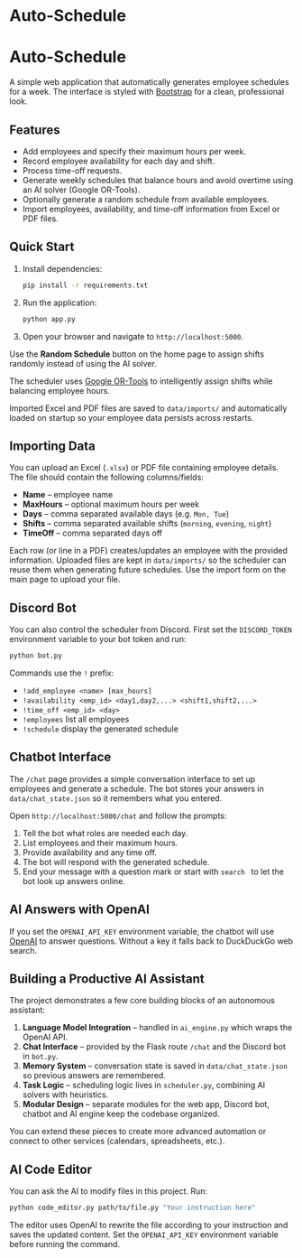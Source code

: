 # Auto-Schedule
# Auto-Schedule

A simple web application that automatically generates employee schedules for a week.
The interface is styled with [Bootstrap](https://getbootstrap.com/) for a clean, professional look.

## Features

- Add employees and specify their maximum hours per week.
- Record employee availability for each day and shift.
- Process time-off requests.
- Generate weekly schedules that balance hours and avoid overtime using an AI solver (Google OR-Tools).
- Optionally generate a random schedule from available employees.
- Import employees, availability, and time-off information from Excel or PDF files.

## Quick Start

1. Install dependencies:
   ```sh
   pip install -r requirements.txt
   ```
2. Run the application:
   ```sh
   python app.py
   ```
3. Open your browser and navigate to `http://localhost:5000`.

Use the **Random Schedule** button on the home page to assign shifts randomly instead of using the AI solver.

The scheduler uses [Google OR-Tools](https://developers.google.com/optimization)
to intelligently assign shifts while balancing employee hours.

Imported Excel and PDF files are saved to `data/imports/` and automatically
loaded on startup so your employee data persists across restarts.

## Importing Data

You can upload an Excel (`.xlsx`) or PDF file containing employee details. The
file should contain the following columns/fields:

- **Name** – employee name
- **MaxHours** – optional maximum hours per week
- **Days** – comma separated available days (e.g. `Mon, Tue`)
- **Shifts** – comma separated available shifts (`morning`, `evening`, `night`)
- **TimeOff** – comma separated days off

Each row (or line in a PDF) creates/updates an employee with the provided
information. Uploaded files are kept in `data/imports/` so the scheduler can
reuse them when generating future schedules. Use the import form on the main
page to upload your file.

## Discord Bot

You can also control the scheduler from Discord. First set the `DISCORD_TOKEN`
environment variable to your bot token and run:

```sh
python bot.py
```

Commands use the `!` prefix:

- `!add_employee <name> [max_hours]`
- `!availability <emp_id> <day1,day2,...> <shift1,shift2,...>`
- `!time_off <emp_id> <day>`
- `!employees` list all employees
- `!schedule` display the generated schedule

## Chatbot Interface

The `/chat` page provides a simple conversation interface to set up employees and
generate a schedule. The bot stores your answers in `data/chat_state.json` so it
remembers what you entered.

Open `http://localhost:5000/chat` and follow the prompts:

1. Tell the bot what roles are needed each day.
2. List employees and their maximum hours.
3. Provide availability and any time off.
4. The bot will respond with the generated schedule.
5. End your message with a question mark or start with `search ` to let the bot
   look up answers online.

## AI Answers with OpenAI

If you set the `OPENAI_API_KEY` environment variable, the chatbot will use
[OpenAI](https://openai.com/) to answer questions. Without a key it falls back to
DuckDuckGo web search.

## Building a Productive AI Assistant

The project demonstrates a few core building blocks of an autonomous assistant:

1. **Language Model Integration** – handled in `ai_engine.py` which wraps the
   OpenAI API.
2. **Chat Interface** – provided by the Flask route `/chat` and the Discord bot
   in `bot.py`.
3. **Memory System** – conversation state is saved in `data/chat_state.json` so
   previous answers are remembered.
4. **Task Logic** – scheduling logic lives in `scheduler.py`, combining AI
   solvers with heuristics.
5. **Modular Design** – separate modules for the web app, Discord bot, chatbot
   and AI engine keep the codebase organized.

You can extend these pieces to create more advanced automation or connect to
other services (calendars, spreadsheets, etc.).

## AI Code Editor

You can ask the AI to modify files in this project. Run:

```sh
python code_editor.py path/to/file.py "Your instruction here"
```

The editor uses OpenAI to rewrite the file according to your instruction and
saves the updated content. Set the `OPENAI_API_KEY` environment variable before
running the command.